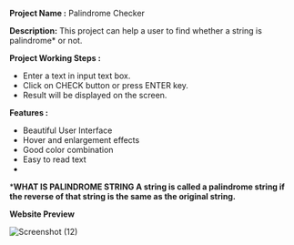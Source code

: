 **Project Name :** Palindrome Checker

**Description:** This project can help a user to find whether a string is palindrome* or not.

**Project Working Steps :**

- Enter a text in input text box.
- Click on CHECK button or press ENTER key.
- Result will be displayed on the screen.

**Features :**

- Beautiful User Interface
- Hover and enlargement effects
- Good color combination
- Easy to read text
- 
***WHAT IS PALINDROME STRING A string is called a palindrome string if the reverse of that string is the same as the original string.**

**Website Preview**

![Screenshot (12)](https://user-images.githubusercontent.com/78090164/159168844-4fa8b9b6-a707-49b0-9886-fdd8f3bc63bd.png)
